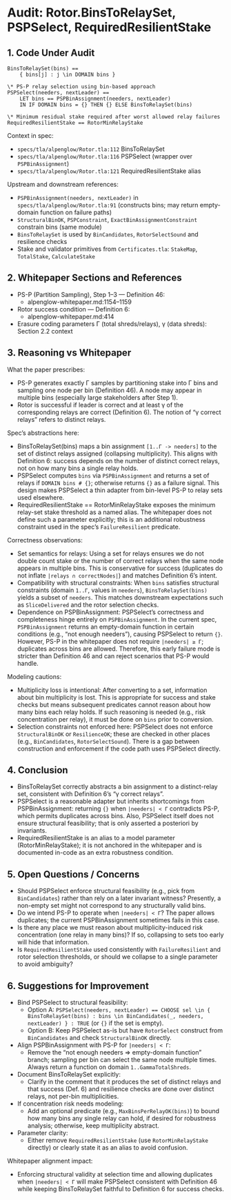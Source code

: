 # Audit: Rotor.BinsToRelaySet, PSPSelect, RequiredResilientStake

## 1. Code Under Audit

```
BinsToRelaySet(bins) ==
    { bins[j] : j \in DOMAIN bins }

\* PS-P relay selection using bin-based approach
PSPSelect(needers, nextLeader) ==
    LET bins == PSPBinAssignment(needers, nextLeader)
    IN IF DOMAIN bins = {} THEN {} ELSE BinsToRelaySet(bins)

\* Minimum residual stake required after worst allowed relay failures
RequiredResilientStake == RotorMinRelayStake
```

Context in spec:
- `specs/tla/alpenglow/Rotor.tla:112` BinsToRelaySet
- `specs/tla/alpenglow/Rotor.tla:116` PSPSelect (wrapper over `PSPBinAssignment`)
- `specs/tla/alpenglow/Rotor.tla:121` RequiredResilientStake alias

Upstream and downstream references:
- `PSPBinAssignment(needers, nextLeader)` in `specs/tla/alpenglow/Rotor.tla:91` (constructs bins; may return empty-domain function on failure paths)
- `StructuralBinOK`, `PSPConstraint`, `ExactBinAssignmentConstraint` constrain bins (same module)
- `BinsToRelaySet` is used by `BinCandidates`, `RotorSelectSound` and resilience checks
- Stake and validator primitives from `Certificates.tla`: `StakeMap`, `TotalStake`, `CalculateStake`

## 2. Whitepaper Sections and References

- PS-P (Partition Sampling), Step 1–3 — Definition 46:
  - alpenglow-whitepaper.md:1154–1159
- Rotor success condition — Definition 6:
  - alpenglow-whitepaper.md:414
- Erasure coding parameters Γ (total shreds/relays), γ (data shreds): Section 2.2 context

## 3. Reasoning vs Whitepaper

What the paper prescribes:
- PS-P generates exactly Γ samples by partitioning stake into Γ bins and sampling one node per bin (Definition 46). A node may appear in multiple bins (especially large stakeholders after Step 1).
- Rotor is successful if leader is correct and at least γ of the corresponding relays are correct (Definition 6). The notion of “γ correct relays” refers to distinct relays.

Spec’s abstractions here:
- BinsToRelaySet(bins) maps a bin assignment `[1..Γ -> needers]` to the set of distinct relays assigned (collapsing multiplicity). This aligns with Definition 6: success depends on the number of distinct correct relays, not on how many bins a single relay holds.
- PSPSelect computes `bins` via `PSPBinAssignment` and returns a set of relays if `DOMAIN bins # {}`; otherwise returns `{}` as a failure signal. This design makes PSPSelect a thin adapter from bin-level PS-P to relay sets used elsewhere.
- RequiredResilientStake == RotorMinRelayStake exposes the minimum relay-set stake threshold as a named alias. The whitepaper does not define such a parameter explicitly; this is an additional robustness constraint used in the spec’s `FailureResilient` predicate.

Correctness observations:
- Set semantics for relays: Using a set for relays ensures we do not double count stake or the number of correct relays when the same node appears in multiple bins. This is conservative for success (duplicates do not inflate `|relays ∩ correctNodes|`) and matches Definition 6’s intent.
- Compatibility with structural constraints: When `bins` satisfies structural constraints (domain `1..Γ`, values in `needers`), `BinsToRelaySet(bins)` yields a subset of `needers`. This matches downstream expectations such as `SliceDelivered` and the rotor selection checks.
- Dependence on PSPBinAssignment: PSPSelect’s correctness and completeness hinge entirely on `PSPBinAssignment`. In the current spec, `PSPBinAssignment` returns an empty-domain function in certain conditions (e.g., “not enough needers”), causing PSPSelect to return `{}`. However, PS-P in the whitepaper does not require `|needers| ≥ Γ`; duplicates across bins are allowed. Therefore, this early failure mode is stricter than Definition 46 and can reject scenarios that PS-P would handle.

Modeling cautions:
- Multiplicity loss is intentional: After converting to a set, information about bin multiplicity is lost. This is appropriate for success and stake checks but means subsequent predicates cannot reason about how many bins each relay holds. If such reasoning is needed (e.g., risk concentration per relay), it must be done on `bins` prior to conversion.
- Selection constraints not enforced here: PSPSelect does not enforce `StructuralBinOK` or `ResilienceOK`; these are checked in other places (e.g., `BinCandidates`, `RotorSelectSound`). There is a gap between construction and enforcement if the code path uses PSPSelect directly.

## 4. Conclusion

- BinsToRelaySet correctly abstracts a bin assignment to a distinct-relay set, consistent with Definition 6’s “γ correct relays”.
- PSPSelect is a reasonable adapter but inherits shortcomings from PSPBinAssignment: returning `{}` when `|needers| < Γ` contradicts PS-P, which permits duplicates across bins. Also, PSPSelect itself does not ensure structural feasibility; that is only asserted a posteriori by invariants.
- RequiredResilientStake is an alias to a model parameter (RotorMinRelayStake); it is not anchored in the whitepaper and is documented in-code as an extra robustness condition.

## 5. Open Questions / Concerns

- Should PSPSelect enforce structural feasibility (e.g., pick from `BinCandidates`) rather than rely on a later invariant witness? Presently, a non-empty set might not correspond to any structurally valid bins.
- Do we intend PS-P to operate when `|needers| < Γ`? The paper allows duplicates; the current PSPBinAssignment sometimes fails in this case.
- Is there any place we must reason about multiplicity-induced risk concentration (one relay in many bins)? If so, collapsing to sets too early will hide that information.
- Is `RequiredResilientStake` used consistently with `FailureResilient` and rotor selection thresholds, or should we collapse to a single parameter to avoid ambiguity?

## 6. Suggestions for Improvement

- Bind PSPSelect to structural feasibility:
  - Option A: `PSPSelect(needers, nextLeader) == CHOOSE sel \in { BinsToRelaySet(bins) : bins \in BinCandidates(_, needers, nextLeader) } : TRUE` (or `{}` if the set is empty).
  - Option B: Keep PSPSelect as-is but have `RotorSelect` construct from `BinCandidates` and check `StructuralBinOK` directly.
- Align PSPBinAssignment with PS-P for `|needers| < Γ`:
  - Remove the “not enough needers ⇒ empty-domain function” branch; sampling per bin can select the same node multiple times. Always return a function on domain `1..GammaTotalShreds`.
- Document BinsToRelaySet explicitly:
  - Clarify in the comment that it produces the set of distinct relays and that success (Def. 6) and resilience checks are done over distinct relays, not per-bin multiplicities.
- If concentration risk needs modeling:
  - Add an optional predicate (e.g., `MaxBinsPerRelayOK(bins)`) to bound how many bins any single relay can hold, if desired for robustness analysis; otherwise, keep multiplicity abstract.
- Parameter clarity:
  - Either remove `RequiredResilientStake` (use `RotorMinRelayStake` directly) or clearly state it as an alias to avoid confusion.

Whitepaper alignment impact:
- Enforcing structural validity at selection time and allowing duplicates when `|needers| < Γ` will make PSPSelect consistent with Definition 46 while keeping BinsToRelaySet faithful to Definition 6 for success checks.

